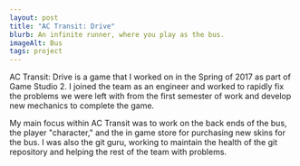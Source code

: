 ```yaml
---
layout: post
title: "AC Transit: Drive"
blurb: An infinite runner, where you play as the bus.
imageAlt: Bus
tags: project
---
```


AC Transit: Drive is a game that I worked on in the Spring of 2017 as part of Game Studio 2.  I joined the team as an engineer and worked to rapidly fix the problems we were left with from the first semester of work and develop new mechanics to complete the game.

My main focus within AC Transit was to work on the back ends of the bus, the player "character," and the in game store for purchasing new skins for the bus.  I was also the git guru, working to maintain the health of the git repository and helping the rest of the team with problems.

